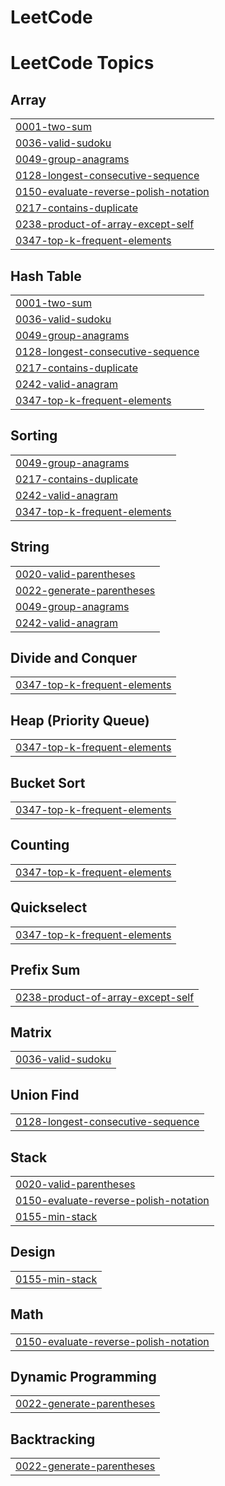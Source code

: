 # LeetCode
<!---LeetCode Topics Start-->
# LeetCode Topics
## Array
|  |
| ------- |
| [0001-two-sum](https://github.com/yehiahassanain/LeetCode/tree/master/0001-two-sum) |
| [0036-valid-sudoku](https://github.com/yehiahassanain/LeetCode/tree/master/0036-valid-sudoku) |
| [0049-group-anagrams](https://github.com/yehiahassanain/LeetCode/tree/master/0049-group-anagrams) |
| [0128-longest-consecutive-sequence](https://github.com/yehiahassanain/LeetCode/tree/master/0128-longest-consecutive-sequence) |
| [0150-evaluate-reverse-polish-notation](https://github.com/yehiahassanain/LeetCode/tree/master/0150-evaluate-reverse-polish-notation) |
| [0217-contains-duplicate](https://github.com/yehiahassanain/LeetCode/tree/master/0217-contains-duplicate) |
| [0238-product-of-array-except-self](https://github.com/yehiahassanain/LeetCode/tree/master/0238-product-of-array-except-self) |
| [0347-top-k-frequent-elements](https://github.com/yehiahassanain/LeetCode/tree/master/0347-top-k-frequent-elements) |
## Hash Table
|  |
| ------- |
| [0001-two-sum](https://github.com/yehiahassanain/LeetCode/tree/master/0001-two-sum) |
| [0036-valid-sudoku](https://github.com/yehiahassanain/LeetCode/tree/master/0036-valid-sudoku) |
| [0049-group-anagrams](https://github.com/yehiahassanain/LeetCode/tree/master/0049-group-anagrams) |
| [0128-longest-consecutive-sequence](https://github.com/yehiahassanain/LeetCode/tree/master/0128-longest-consecutive-sequence) |
| [0217-contains-duplicate](https://github.com/yehiahassanain/LeetCode/tree/master/0217-contains-duplicate) |
| [0242-valid-anagram](https://github.com/yehiahassanain/LeetCode/tree/master/0242-valid-anagram) |
| [0347-top-k-frequent-elements](https://github.com/yehiahassanain/LeetCode/tree/master/0347-top-k-frequent-elements) |
## Sorting
|  |
| ------- |
| [0049-group-anagrams](https://github.com/yehiahassanain/LeetCode/tree/master/0049-group-anagrams) |
| [0217-contains-duplicate](https://github.com/yehiahassanain/LeetCode/tree/master/0217-contains-duplicate) |
| [0242-valid-anagram](https://github.com/yehiahassanain/LeetCode/tree/master/0242-valid-anagram) |
| [0347-top-k-frequent-elements](https://github.com/yehiahassanain/LeetCode/tree/master/0347-top-k-frequent-elements) |
## String
|  |
| ------- |
| [0020-valid-parentheses](https://github.com/yehiahassanain/LeetCode/tree/master/0020-valid-parentheses) |
| [0022-generate-parentheses](https://github.com/yehiahassanain/LeetCode/tree/master/0022-generate-parentheses) |
| [0049-group-anagrams](https://github.com/yehiahassanain/LeetCode/tree/master/0049-group-anagrams) |
| [0242-valid-anagram](https://github.com/yehiahassanain/LeetCode/tree/master/0242-valid-anagram) |
## Divide and Conquer
|  |
| ------- |
| [0347-top-k-frequent-elements](https://github.com/yehiahassanain/LeetCode/tree/master/0347-top-k-frequent-elements) |
## Heap (Priority Queue)
|  |
| ------- |
| [0347-top-k-frequent-elements](https://github.com/yehiahassanain/LeetCode/tree/master/0347-top-k-frequent-elements) |
## Bucket Sort
|  |
| ------- |
| [0347-top-k-frequent-elements](https://github.com/yehiahassanain/LeetCode/tree/master/0347-top-k-frequent-elements) |
## Counting
|  |
| ------- |
| [0347-top-k-frequent-elements](https://github.com/yehiahassanain/LeetCode/tree/master/0347-top-k-frequent-elements) |
## Quickselect
|  |
| ------- |
| [0347-top-k-frequent-elements](https://github.com/yehiahassanain/LeetCode/tree/master/0347-top-k-frequent-elements) |
## Prefix Sum
|  |
| ------- |
| [0238-product-of-array-except-self](https://github.com/yehiahassanain/LeetCode/tree/master/0238-product-of-array-except-self) |
## Matrix
|  |
| ------- |
| [0036-valid-sudoku](https://github.com/yehiahassanain/LeetCode/tree/master/0036-valid-sudoku) |
## Union Find
|  |
| ------- |
| [0128-longest-consecutive-sequence](https://github.com/yehiahassanain/LeetCode/tree/master/0128-longest-consecutive-sequence) |
## Stack
|  |
| ------- |
| [0020-valid-parentheses](https://github.com/yehiahassanain/LeetCode/tree/master/0020-valid-parentheses) |
| [0150-evaluate-reverse-polish-notation](https://github.com/yehiahassanain/LeetCode/tree/master/0150-evaluate-reverse-polish-notation) |
| [0155-min-stack](https://github.com/yehiahassanain/LeetCode/tree/master/0155-min-stack) |
## Design
|  |
| ------- |
| [0155-min-stack](https://github.com/yehiahassanain/LeetCode/tree/master/0155-min-stack) |
## Math
|  |
| ------- |
| [0150-evaluate-reverse-polish-notation](https://github.com/yehiahassanain/LeetCode/tree/master/0150-evaluate-reverse-polish-notation) |
## Dynamic Programming
|  |
| ------- |
| [0022-generate-parentheses](https://github.com/yehiahassanain/LeetCode/tree/master/0022-generate-parentheses) |
## Backtracking
|  |
| ------- |
| [0022-generate-parentheses](https://github.com/yehiahassanain/LeetCode/tree/master/0022-generate-parentheses) |
<!---LeetCode Topics End-->